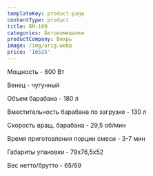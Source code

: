 ```yaml
---
templateKey: product-page
contentType: product
title: БМ-180
categories: Бетономешалки
productCompany: Вихрь
image: /img/orig.webp
price: '16525'
---
```

Мощность - 800 Вт

Венец - чугунный

Объем барабана - 180 л

Вместительность барабана по загрузке - 130 л

Скорость вращ. барабана - 29,5 об/мин

Время приготовления порции смеси - 3-7 мин

Габариты упаковки - 79х76,5х52

Вес нетто/брутто - 65/69

